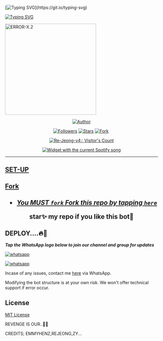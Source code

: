 [![Typing SVG](https://readme-typing-svg.herokuapp.com?font=Rockstar-ExtraBold&size=30&pause=1000&color=0000FF&center=true&vCenter=true&width=500&height=60&lines=WELCOME+TO+ERROR-X.2+REPO!)](https://git.io/typing-svg)

   [![Typing SVG](https://readme-typing-svg.herokuapp.com?font=Rockstar-ExtraBold&color=F33A6A&lines=FORK+AND+MAYBE+GIVE+US+A+STAR)](https://git.io/typing-svg)





<a
href="[[[[https://whatsapp.com/channel/0029VangYOt96H4JhFarL10C](https://whatsapp.com/channel/0029VangYOt96H4JhFarL10C)](https://whatsapp.com/channel/0029VangYOt96H4JhFarL10C)](https://whatsapp.com/channel/0029VangYOt96H4JhFarL10C)](https://whatsapp.com/channel/0029VangYOt96H4JhFarL10C)">
 <img alt="ERROR-X.2" height="300" src="https://i.ibb.co/nBJY4Ny/IMG-20241017-WA0195-1.jpg">
  
</p>
<p align="center">
<a href="https://github.com/EMMYHENZ-TECH"><img title="Author" src="[[https://i.ibb.co/nBJY4Ny/IMG-20241017-WA0195-1.jpg?style=for-the-badge&logo=twitter](https://i.ibb.co/nBJY4Ny/IMG-20241017-WA0195-1.jpg)](https://i.ibb.co/nBJY4Ny/IMG-20241017-WA0195-1.jpg)"></a>
<p/>
<p align="center">
<a href="https://github.com/EMMYHENZ-TECH?tab=followers"><img title="Followers" src="https://img.shields.io/github/followers/EMMYHENZ-TECH?label=Followers&style=social"></a>
<a href="https://github.com/EMMYHENZ-TECH/ERROR-X.2/stargazers/"><img title="Stars" src="https://img.shields.io/github/stars/EMMYHENZ-TECH/ERROR-X.2?&style=social"></a>
<a href="https://github.com/EMMYHENZ-TECH/ERROR-X.2/network/members"><img title="Fork" src="https://img.shields.io/github/forks/EMMYHENZ-TECH/ERROR-X.2?style=social"></a>
<a href="https://github.com/EMMYHENZ-TECH/ERROR-X.2/watchers"><img
</p>


  </p>
<p align="center"><img src="https://profile-counter.glitch.me/{ERROR-X.2}/count.svg" alt="Re-Jeong-v4:: Visitor's Count"/></p>


  <div align="center">
  <img src="https://spogit.vercel.app/api?theme=dark&rainbow=true&scan=true" alt="Widget with the current Spotify song"  />
</div>


---


 ## SET-UP

## Fork

<h2 align="center">   

- ***You MUST `fork` Fork this repo by tapping  [`here`](https://github.com/EMMYHENZ-TECH/ERROR-X.2/fork)***

**star✨ my repo if you like this bot🤖**


## DEPLOY....🔥🎯



***Tap the WhatsApp logo below to join our channel and group for updates***

<p align="left">
  <a aria-label="Join our channel for updates" href="https://whatsapp.com/channel/0029VangYOt96H4JhFarL10C" target="_blank">
    <img alt="whatsapp" src="https://img.shields.io/badge/CHANNEL-25D366?style=for-the-badge&logo=whatsapp&logoColor=white" />
  </a>

<p align="left">
  <a aria-label="Join our group for updates" href="https://whatsapp.com/channel/0029VangYOt96H4JhFarL10C" target="_blank">
    <img alt="whatsapp" src="https://img.shields.io/badge/WA GROUP-25D366?style=for-the-badge&logo=whatsapp&logoColor=white" />
  </a>


Incase of any issues, contact me  [here](t.me/EmmyHenz) via WhatsApp.

Modifying the bot structure is at your own risk. We won't offer technical support if error occur.


## License

[MIT License](https://github.com/EMMYHENZ-TECH/ERROR-X.2/blob/main/LICENSE)

REVENGE IS OUR..🎯🎃

CREDITS; EMMYHENZ,REJEONG,ZY...
